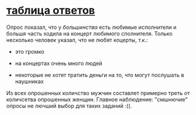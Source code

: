 # [таблица ответов](https://docs.google.com/spreadsheets/d/1ihSFeFIb_zxlf2HanQDGxOrL4h-bG5bA7XBrgTeykvM/edit?usp=sharing)
Опрос показал, что у *большинства* есть любимые исполнители и большя часть ходила на концерт любимого сполнителя. Только несколько человек указал, что не любят коцерты, т.к.: 
+ это громко 
- на концертах очень много людей 
+ некоторые не хотят тратить деньги на то, что могут послушать в наушниках 

Из всех опрошенных количство мужчин составлет примерно треть от количсетва опрошенных женщин. 
Главное наблюдение: "смшнючие" опросы не лючший выбор для таких заданий :((.
